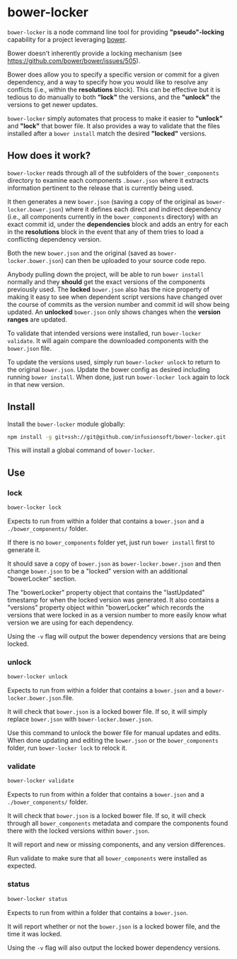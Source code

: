 # bower-locker

`bower-locker` is a node command line tool for providing **"pseudo"-locking** capability for a project leveraging
[bower](https://bower.io/).

Bower doesn't inherently provide a locking mechanism (see https://github.com/bower/bower/issues/505).  

Bower does allow you to specify a specific version or commit for a given dependency, and a way to specify how you would like to resolve any conflicts (i.e., within the **resolutions** block).  This can be effective but it is tedious to do manually to both **"lock"** the versions, and the **"unlock"** the versions to get newer updates.

`bower-locker` simply automates that process to make it easier to **"unlock"** and **"lock"** that bower file.  It also provides a way to validate that the files installed after a `bower install` match the desired **"locked"** versions.

## How does it work?

`bower-locker` reads through all of the subfolders of the `bower_components` directory to examine each components `.bower.json` where it extracts information pertinent to the release that is currently being used.

It then generates a new `bower.json` (saving a copy of the original as `bower-locker.bower.json`) where it defines each direct and indirect dependency (i.e., all components currently in the `bower_components` directory) with an exact commit id, under the **dependencies** block and adds an entry for each in the **resolutions** block in the event that any of them tries to load a conflicting dependency version.

Both the new `bower.json` and the original (saved as `bower-locker.bower.json`) can then be uploaded to your source code repo.

Anybody pulling down the project, will be able to run `bower install` normally and they **should** get the exact versions of the components previously used.  The **locked** `bower.json` also has the nice property of making it easy to see when dependent script versions have changed over the course of commits as the version number and commit id will show being updated.  An **unlocked** `bower.json` only shows changes when the **version ranges** are updated.

To validate that intended versions were installed, run `bower-locker validate`.  It will again compare the downloaded components with the `bower.json` file.

To update the versions used, simply run `bower-locker unlock` to return to the original `bower.json`.  Update the bower config as desired including running `bower install`.  When done, just run `bower-locker lock` again to lock in that new version.

## Install

Install the `bower-locker` module globally:

```bash
npm install -g git+ssh://git@github.com/infusionsoft/bower-locker.git
```

This will install a global command of `bower-locker`.

## Use

### lock
```bash
bower-locker lock 
```
Expects to run from within a folder that contains a `bower.json` and a `./bower_components/` folder.

If there is no `bower_components` folder yet, just run `bower install` first to generate it.

It should save a copy of `bower.json` as `bower-locker.bower.json` and then change `bower.json` to be a "locked" version with an additional "bowerLocker" section.  

The "bowerLocker" property object that contains the "lastUpdated" timestamp for when the locked version was generated.  It also contains a "versions" property object within "bowerLocker" which records the versions that were locked in as a version number to more easily know what version we are using for each dependency.

Using the `-v` flag will output the bower dependency versions that are being locked.

### unlock
```bash
bower-locker unlock 
```
Expects to run from within a folder that contains a `bower.json` and a `bower-locker.bower.json`.file.

It will check that `bower.json` is a locked bower file.  If so, it will simply replace `bower.json` with `bower-locker.bower.json`.

Use this command to unlock the bower file for manual updates and edits.  When done updating and editing the `bower.json` or the `bower_components` folder, run `bower-locker lock` to relock it.

### validate
```bash
bower-locker validate 
```
Expects to run from within a folder that contains a `bower.json` and a `./bower_components/` folder.

It will check that `bower.json` is a locked bower file.  If so, it will check through all `bower_components` metadata and compare the components found there with the locked versions within `bower.json`.

It will report and new or missing components, and any version differences.

Run validate to make sure that all `bower_components` were installed as expected.

### status
```bash
bower-locker status 
```
Expects to run from within a folder that contains a `bower.json`.

It will report whether or not the `bower.json` is a locked bower file, and the time it was locked.

Using the `-v` flag will also output the locked bower dependency versions.
